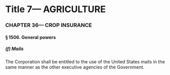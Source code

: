 
# Title 7— AGRICULTURE
### CHAPTER 36— CROP INSURANCE
#### § 1506. General powers
##### (f) Mails

The Corporation shall be entitled to the use of the United States mails in the same manner as the other executive agencies of the Government.
